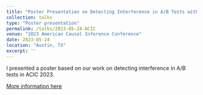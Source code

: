 ```yaml
---
title: "Poster Presentation on Detecting Interference in A/B Tests with Increasing Allocation"
collection: talks
type: "Poster presentation"
permalink: /talks/2023-05-24-ACIC
venue: "2023 American Causal Inference Conference"
date: 2023-05-24
location: "Austin, TX"
excerpt: ''
---
```


I presented a poster based on our work on detecting interference in A/B tests in ACIC 2023.

[More information here](https://sci-info.org/annual-meeting/program/agenda/)